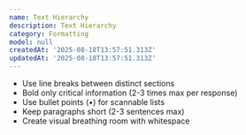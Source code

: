 ```yaml
---
name: Text Hierarchy
description: Text Hierarchy
category: Formatting
model: null
createdAt: '2025-08-18T13:57:51.313Z'
updatedAt: '2025-08-18T13:57:51.313Z'
---
```

- Use line breaks between distinct sections
- Bold only critical information (2-3 times max per response)
- Use bullet points (•) for scannable lists
- Keep paragraphs short (2-3 sentences max)
- Create visual breathing room with whitespace
